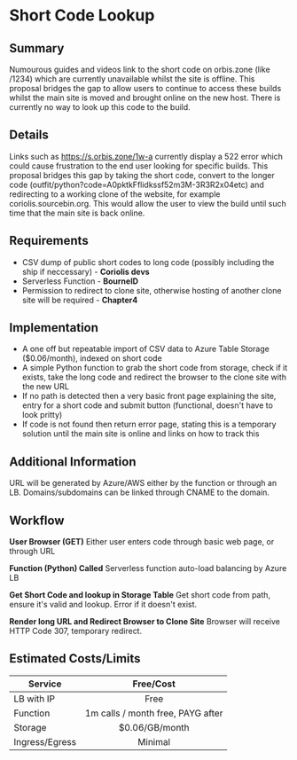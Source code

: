 Short Code Lookup
==============

## Summary
Numourous guides and videos link to the short code on orbis.zone (like /1234) which are currently unavailable whilst the site is offline. This proposal bridges the gap to allow users to continue to access these builds whilst the main site is moved and brought online on the new host. There is currently no way to look up this code to the build. 

## Details
Links such as https://s.orbis.zone/1w-a currently display a 522 error which could cause frustration to the end user looking for specific builds. This proposal bridges this gap by taking the short code, convert to the longer code (outfit/python?code=A0pktkFflidkssf52m3M-3R3R2x04etc) and redirecting to a working clone of the website, for example coriolis.sourcebin.org. This would allow the user to view the build until such time that the main site is back online. 

## Requirements
* CSV dump of public short codes to long code (possibly including the ship if neccessary) - **Coriolis devs** 
* Serverless Function - **BourneID**
* Permission to redirect to clone site, otherwise hosting of another clone site will be required - **Chapter4**

## Implementation
* A one off but repeatable import of CSV data to Azure Table Storage ($0.06/month), indexed on short code
* A simple Python function to grab the short code from storage, check if it exists, take the long code and redirect the browser to the clone site with the new URL
* If no path is detected then a very basic front page explaining the site, entry for a short code and submit button (functional, doesn't have to look pritty)
* If code is not found then return error page, stating this is a temporary solution until the main site is online and links on how to track this

## Additional Information
URL will be generated by Azure/AWS either by the function or through an LB. Domains/subdomains can be linked through CNAME to the domain. 

## Workflow
**User Browser (GET)**
Either user enters code through basic web page, or through URL

**Function (Python) Called**
Serverless function auto-load balancing by Azure LB

**Get Short Code and lookup in Storage Table**
Get short code from path, ensure it's valid and lookup. Error if it doesn't exist. 

**Render long URL and Redirect Browser to Clone Site**
Browser will receive HTTP Code 307, temporary redirect.

## Estimated Costs/Limits
| Service       | Free/Cost     |
| ------------- |:-------------:|
| LB with IP    | Free          |
| Function      | 1m calls / month free, PAYG after |
| Storage       | $0.06/GB/month   |
| Ingress/Egress| Minimal      |
